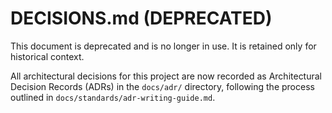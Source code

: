 # DECISIONS.md (DEPRECATED)

This document is deprecated and is no longer in use. It is retained only for historical context.

All architectural decisions for this project are now recorded as Architectural Decision Records (ADRs) in the `docs/adr/` directory, following the process outlined in `docs/standards/adr-writing-guide.md`.
